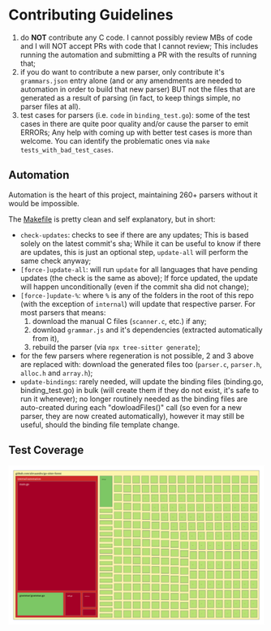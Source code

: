 # Contributing Guidelines

1. do **NOT** contribute any C code. I cannot possibly review MBs of code and I will
   NOT accept PRs with code that I cannot review; This includes running the
   automation and submitting a PR with the results of running that;
2. if you do want to contribute a new parser, only contribute it's `grammars.json`
   entry alone (and or any amendments are needed to automation in order to
   build that new parser) BUT not the files that are generated as a result
   of parsing (in fact, to keep things simple, no parser files at all).
3. test cases for parsers (i.e. `code` in `binding_test.go`): some of the test
   cases in there are quite poor quality and/or cause the parser to emit ERRORs;
   Any help with coming up with better test cases is more than welcome.
   You can identify the problematic ones via `make tests_with_bad_test_cases`.

## Automation

Automation is the heart of this project, maintaining 260+ parsers without it
would be impossible.

The [Makefile](Makefile) is pretty clean and self explanatory, but in short:

- `check-updates`: checks to see if there are any updates; This is based solely
  on the latest commit's sha; While it can be useful to know if there are updates,
  this is just an optional step, `update-all` will perform the same check anyway;
- `[force-]update-all`: will run `update` for all languages that have pending updates
  (the check is the same as above); If force updated, the update will happen
  unconditionally (even if the commit sha did not change);
- `[force-]update-%`: where `%` is any of the folders in the root of this repo (with the
  exception of `internal`) will update that respective parser. For most parsers
  that means:
  1. download the manual C files (`scanner.c`, etc.) if any;
  2. download `grammar.js` and it's dependencies (extracted automatically from it),
  3. rebuild the parser (via `npx tree-sitter generate`);
- for the few parsers where regeneration is not possible, 2 and 3 above are
  replaced with: download the generated files too (`parser.c`, `parser.h`, `alloc.h` and `array.h`);
- `update-bindings`: rarely needed, will update the binding files (binding.go, binding_test.go) in bulk
  (will create them if they do not exist, it's safe to run it whenever); no longer
  routinely needed as the binding files are auto-created during each "dowloadFiles()" call
  (so even for a new parser, they are now created automatically), however it may still be
  useful, should the binding file template change.

## Test Coverage

![unit test coverage](unit.svg)
